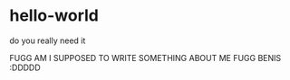 # hello-world
do you really need it

FUGG AM I SUPPOSED TO WRITE SOMETHING ABOUT ME FUGG BENIS :DDDDD
